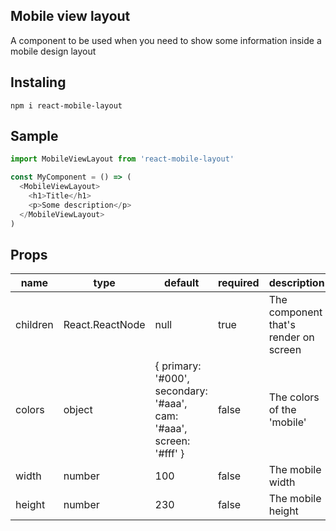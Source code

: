 ## Mobile view layout

A component to be used when you need to show some information inside a mobile design layout

## Instaling

`npm i react-mobile-layout`

## Sample

```javascript
import MobileViewLayout from 'react-mobile-layout'

const MyComponent = () => (
  <MobileViewLayout>
    <h1>Title</h1>
    <p>Some description</p>
  </MobileViewLayout>
)
```

## Props

|name    |type           |default|required|description|
|--------|---------------|-------|--------|-----------|
|children|React.ReactNode|null   |true    |The component that's render on screen|
|colors  |object         |{ primary: '#000', secondary: '#aaa', cam: '#aaa', screen: '#fff' }     |false   |The colors of the 'mobile'|
|width   |number         |100    |false   |The mobile width|
|height  |number         |230    |false   |The mobile height|
